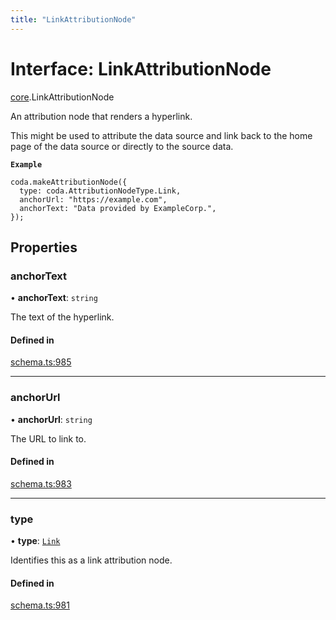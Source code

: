 ```yaml
---
title: "LinkAttributionNode"
---
```

# Interface: LinkAttributionNode

[core](../modules/core.md).LinkAttributionNode

An attribution node that renders a hyperlink.

This might be used to attribute the data source and link back to the home page
of the data source or directly to the source data.

**`Example`**

```
coda.makeAttributionNode({
  type: coda.AttributionNodeType.Link,
  anchorUrl: "https://example.com",
  anchorText: "Data provided by ExampleCorp.",
});
```

## Properties

### anchorText

• **anchorText**: `string`

The text of the hyperlink.

#### Defined in

[schema.ts:985](https://github.com/coda/packs-sdk/blob/main/schema.ts#L985)

___

### anchorUrl

• **anchorUrl**: `string`

The URL to link to.

#### Defined in

[schema.ts:983](https://github.com/coda/packs-sdk/blob/main/schema.ts#L983)

___

### type

• **type**: [`Link`](../enums/core.AttributionNodeType.md#link)

Identifies this as a link attribution node.

#### Defined in

[schema.ts:981](https://github.com/coda/packs-sdk/blob/main/schema.ts#L981)
